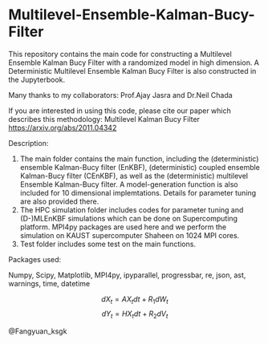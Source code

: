 # Multilevel-Ensemble-Kalman-Bucy-Filter

This repository contains the main code for constructing a Multilevel Ensemble Kalman Bucy Filter with a randomized model in high dimension. A Deterministic Multilevel Ensemble Kalman Bucy Filter is also constructed in the Jupyterbook. 

Many thanks to my collaborators: Prof.Ajay Jasra and Dr.Neil Chada

If you are interested in using this code, please cite our paper which describes this methodology:
Multilevel Kalman Bucy Filter https://arxiv.org/abs/2011.04342

Description:

1. The main folder contains the main function, including the (deterministic) ensemble Kalman-Bucy filter (EnKBF), (deterministic) coupled ensemble Kalman-Bucy filter (CEnKBF), as well as the (deterministic) multilevel Ensemble Kalman-Bucy filter. A model-generation function is also included for 10 dimensional implemtations. Details for parameter tuning are also provided there.
2. The HPC simulation folder includes codes for parameter tuning and (D-)MLEnKBF simulations which can be done on Supercomputing platform. MPI4py packages are used here and we perform the simulation on KAUST supercomputer Shaheen on 1024 MPI cores.
3. Test folder includes some test on the main functions.  

Packages used:

Numpy, Scipy, Matplotlib, MPI4py, ipyparallel, progressbar, re, json, ast, warnings, time, datetime


$$dX_t = A X_t dt + R_1 dW_t$$
$$dY_t = H X_t dt + R_2 dV_t$$


@Fangyuan_ksgk
